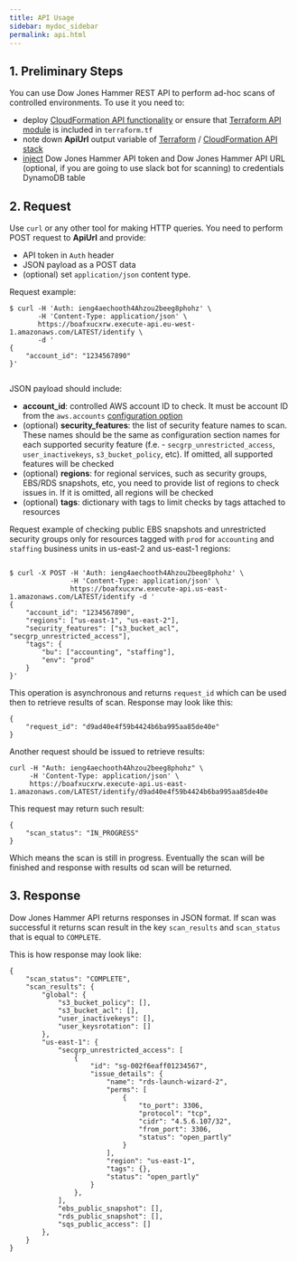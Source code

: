 ```yaml
---
title: API Usage
sidebar: mydoc_sidebar
permalink: api.html
---
```


## 1. Preliminary Steps

You can use Dow Jones Hammer REST API to perform ad-hoc scans of controlled environments. To use it you need to:
* deploy [CloudFormation API functionality](deployment_cloudformation.html#316-api-functionality) or ensure that [Terraform API module](deployment_terraform.html#3-edit-terraform-configuration-files) is included in `terraform.tf`
* note down **ApiUrl** output variable of [Terraform](deployment_terraform.html#5-check-terraform-output-variables) / [CloudFormation API stack](deployment_cloudformation.html#3-deploy-cloudformation-stacks-to-the-master-aws-account)
* [inject](configuredeploy_overview.html#41-access-credentials-storage) Dow Jones Hammer API token and Dow Jones Hammer API URL (optional, if you are going to use slack bot for scanning) to credentials DynamoDB table

## 2. Request

Use `curl` or any other tool for making HTTP queries. You need to perform POST request to **ApiUrl** and provide:
* API token in `Auth` header
* JSON payload as a POST data
* (optional) set `application/json` content type.

Request example:
```
$ curl -H 'Auth: ieng4aechooth4Ahzou2beeg8phohz' \
       -H 'Content-Type: application/json' \
       https://boafxucxrw.execute-api.eu-west-1.amazonaws.com/LATEST/identify \
       -d '
{
    "account_id": "1234567890"
}'
       
```

JSON payload should include:
* **account_id**: controlled AWS account ID to check. It must be account ID from the `aws.accounts` [configuration option](editconfig.html#11-master-aws-account-settings)
* (optional) **security_features**: the list of security feature names to scan. These names should be the same as configuration section names for each supported security feature (f.e. - `secgrp_unrestricted_access`, `user_inactivekeys`, `s3_bucket_policy`, etc).
If omitted, all supported features will be checked 
* (optional) **regions**: for regional services, such as security groups, EBS/RDS snapshots, etc, you need to provide list of regions to check issues in. If it is omitted, all regions will be checked
* (optional) **tags**: dictionary with tags to limit checks by tags attached to resources


Request example of checking public EBS snapshots and unrestricted security groups only for resources tagged with `prod` for `accounting` and `staffing` business units in us-east-2 and us-east-1 regions:
```

$ curl -X POST -H 'Auth: ieng4aechooth4Ahzou2beeg8phohz' \
               -H 'Content-Type: application/json' \
               https://boafxucxrw.execute-api.us-east-1.amazonaws.com/LATEST/identify -d '
{
    "account_id": "1234567890",
    "regions": ["us-east-1", "us-east-2"],
    "security_features": ["s3_bucket_acl", "secgrp_unrestricted_access"],
    "tags": {
        "bu": ["accounting", "staffing"],
        "env": "prod"
    }
}'
```
This operation is asynchronous and returns `request_id` which can be used then to retrieve results of scan.
Response may look like this:
```
{
    "request_id": "d9ad40e4f59b4424b6ba995aa85de40e"
}

```
Another request should be issued to retrieve results:
```
curl -H "Auth: ieng4aechooth4Ahzou2beeg8phohz" \
     -H 'Content-Type: application/json' \
     https://boafxucxrw.execute-api.us-east-1.amazonaws.com/LATEST/identify/d9ad40e4f59b4424b6ba995aa85de40e

```
This request may return such result:
```
{
    "scan_status": "IN_PROGRESS"
}
```
Which means the scan is still in progress. Eventually the scan will be finished and response with results od scan will be returned.

## 3. Response

Dow Jones Hammer API returns responses in JSON format. If scan was successful it returns scan result in the key `scan_results` and `scan_status` that is equal to `COMPLETE`.

This is how response may look like:
```
{
    "scan_status": "COMPLETE",
    "scan_results": {
        "global": {
            "s3_bucket_policy": [],
            "s3_bucket_acl": [],
            "user_inactivekeys": [],
            "user_keysrotation": []
        },
        "us-east-1": {
            "secgrp_unrestricted_access": [
                {
                    "id": "sg-002f6eaff01234567",
                    "issue_details": {
                        "name": "rds-launch-wizard-2",
                        "perms": [
                            {
                                "to_port": 3306,
                                "protocol": "tcp",
                                "cidr": "4.5.6.107/32",
                                "from_port": 3306,
                                "status": "open_partly"
                            }
                        ],
                        "region": "us-east-1",
                        "tags": {},
                        "status": "open_partly"
                    }
                },
            ],
            "ebs_public_snapshot": [],
            "rds_public_snapshot": [],
            "sqs_public_access": []
        },
    }
}
```
